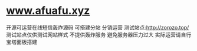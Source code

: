 # www.afuafu.xyz
开源可运营在线短信轰炸源码 可搭建分站 分销运营
测试站点:http://zorozo.top/ 测试站点仅供测试网站样式 不提供轰炸服务 避免服务器压力过大 实际运营请自行宝塔面板搭建
